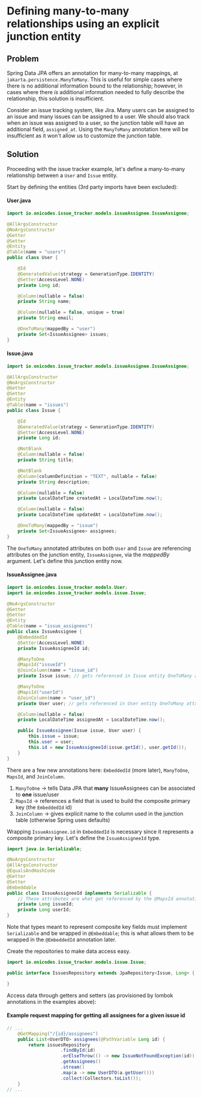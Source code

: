 # Defining many-to-many relationships using an explicit junction entity

## Problem

<!-- start -->

Spring Data JPA offers an annotation for many-to-many mappings, at `jakarta.persistence.ManyToMany`.
This is useful for simple cases where there is no additional information bound to the relationship; however,
in cases where there _is_ additional information needed to fully describe the relationship,
this solution is insufficient.

Consider an issue tracking system, like Jira. Many users can be assigned to an issue and many issues can be
assigned to a user. We should also track when an issue was assigned to a user, so the junction table will have
an additional field, `assigned_at`. Using the `ManyToMany` annotation here will be insufficient as it won't allow
us to customize the junction table.

## Solution

Proceeding with the issue tracker example, let's define a many-to-many relationship
between a `User` and `Issue` entity.

Start by defining the entities (3rd party imports have been excluded):

#### User.java

```java
import io.onicodes.issue_tracker.models.issueAssignee.IssueAssignee;

@AllArgsConstructor
@NoArgsConstructor
@Getter
@Setter
@Entity
@Table(name = "users")
public class User {

    @Id
    @GeneratedValue(strategy = GenerationType.IDENTITY)
    @Setter(AccessLevel.NONE)
    private Long id;

    @Column(nullable = false)
    private String name;

    @Column(nullable = false, unique = true)
    private String email;

    @OneToMany(mappedBy = "user")
    private Set<IssueAssignee> issues;
}
```

#### Issue.java

```java
import io.onicodes.issue_tracker.models.issueAssignee.IssueAssignee;

@AllArgsConstructor
@NoArgsConstructor
@Getter
@Setter
@Entity
@Table(name = "issues")
public class Issue {

    @Id
    @GeneratedValue(strategy = GenerationType.IDENTITY)
    @Setter(AccessLevel.NONE)
    private Long id;

    @NotBlank
    @Column(nullable = false)
    private String title;

    @NotBlank
    @Column(columnDefinition = "TEXT", nullable = false)
    private String description;

    @Column(nullable = false)
    private LocalDateTime createdAt = LocalDateTime.now();

    @Column(nullable = false)
    private LocalDateTime updatedAt = LocalDateTime.now();

    @OneToMany(mappedBy = "issue")
    private Set<IssueAssignee> assignees;
}
```

The `OneToMany` annotated attributes on both `User` and `Issue` are referencing attributes on the junction entity,
`IssueAssignee`, via the _mappedBy_ argument. Let's define this junction entity now.

#### IssueAssignee.java

```java
import io.onicodes.issue_tracker.models.User;
import io.onicodes.issue_tracker.models.issue.Issue;

@NoArgsConstructor
@Getter
@Setter
@Entity
@Table(name = "issue_assignees")
public class IssueAssignee {
    @EmbeddedId
    @Setter(AccessLevel.NONE)
    private IssueAssigneeId id;

    @ManyToOne
    @MapsId("issueId")
    @JoinColumn(name = "issue_id")
    private Issue issue; // gets referenced in Issue entity OneToMany attribute

    @ManyToOne
    @MapsId("userId")
    @JoinColumn(name = "user_id")
    private User user; // gets referenced in User entity OneToMany attribute

    @Column(nullable = false)
    private LocalDateTime assignedAt = LocalDateTime.now();

    public IssueAssignee(Issue issue, User user) {
        this.issue = issue;
        this.user = user;
        this.id = new IssueAssigneeId(issue.getId(), user.getId());
    }
}
```

There are a few new annotations here: `EmbeddedId` (more later), `ManyToOne`, `MapsId`, and `JoinColumn`.

1. `ManyToOne` -> tells Data JPA that **many** IssueAssignees can be associated to **one** issue/user
2. `MapsId` -> references a field that is used to build the composite primary key (the `EmbeddedId` id)
3. `JoinColumn` -> gives explicit name to the column used in the junction table (otherwise Spring uses defaults)

Wrapping `IssueAssignee.id` in `EmbeddedId` is necessary since it represents a composite primary key. Let's
define the `IssueAssigneeId` type.

```java
import java.io.Serializable;

@NoArgsConstructor
@AllArgsConstructor
@EqualsAndHashCode
@Getter
@Setter
@Embeddable
public class IssueAssigneeId implements Serializable {
    // These attributes are what get referenced by the @MapsId annotations in IssueAssignee entity
    private Long issueId;
    private Long userId;
}
```

Note that types meant to represent composite key fields must implement `Serializable` and
be wrapped in `@Embeddable`; this is what allows them to be wrapped in the `@EmbeddedId`
annotation later.

Create the repositories to make data access easy.

```java
import io.onicodes.issue_tracker.models.issue.Issue;

public interface IssuesRepository extends JpaRepository<Issue, Long> {

}
```

Access data through getters and setters (as provisioned by lombok annotations in the examples above):

#### Example request mapping for getting all assignees for a given issue id

```java
// ...
    @GetMapping("/{id}/assignees")
    public List<UserDTO> assignees(@PathVariable Long id) {
        return issuesRepository
                    .findById(id)
                    .orElseThrow(() -> new IssueNotFoundException(id))
                    .getAssignees()
                    .stream()
                    .map(a -> new UserDTO(a.getUser()))
                    .collect(Collectors.toList());
    }
// ...
```
